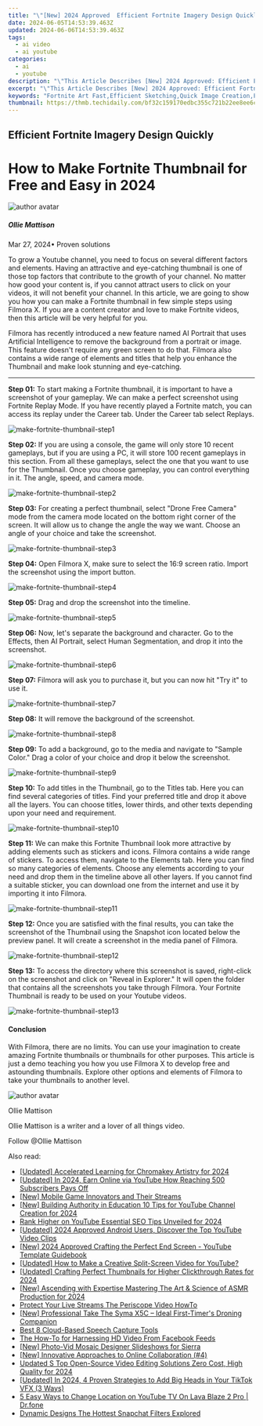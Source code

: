 ```yaml
---
title: "\"[New] 2024 Approved  Efficient Fortnite Imagery Design Quickly\""
date: 2024-06-05T14:53:39.463Z
updated: 2024-06-06T14:53:39.463Z
tags:
  - ai video
  - ai youtube
categories:
  - ai
  - youtube
description: "\"This Article Describes [New] 2024 Approved: Efficient Fortnite Imagery Design Quickly\""
excerpt: "\"This Article Describes [New] 2024 Approved: Efficient Fortnite Imagery Design Quickly\""
keywords: "Fortnite Art Fast,Efficient Sketching,Quick Image Creation,Fortnite Graphic Design,Rapid Drawings,Speedy Imagery,Effective Fortnite Illustration"
thumbnail: https://thmb.techidaily.com/bf32c159170edbc355c721b22ee8ee6c67dda36feed408fdb0ec7f3ca8b4ddc2.jpg
---
```


## Efficient Fortnite Imagery Design Quickly

# How to Make Fortnite Thumbnail for Free and Easy in 2024

![author avatar](https://images.wondershare.com/filmora/article-images/ollie-mattison.jpg)

##### Ollie Mattison

 Mar 27, 2024• Proven solutions

To grow a Youtube channel, you need to focus on several different factors and elements. Having an attractive and eye-catching thumbnail is one of those top factors that contribute to the growth of your channel. No matter how good your content is, if you cannot attract users to click on your videos, it will not benefit your channel. In this article, we are going to show you how you can make a Fortnite thumbnail in few simple steps using Filmora X. If you are a content creator and love to make Fortnite videos, then this article will be very helpful for you.

Filmora has recently introduced a new feature named AI Portrait that uses Artificial Intelligence to remove the background from a portrait or image. This feature doesn't require any green screen to do that. Filmora also contains a wide range of elements and titles that help you enhance the Thumbnail and make look stunning and eye-catching.

---

**Step 01:** To start making a Fortnite thumbnail, it is important to have a screenshot of your gameplay. We can make a perfect screenshot using Fortnite Replay Mode. If you have recently played a Fortnite match, you can access its replay under the Career tab. Under the Career tab select Replays.

![make-fortnite-thumbnail-step1](https://images.wondershare.com/filmora/article-images/make-fortnite-thumbnail-step1.jpg)

**Step 02:** If you are using a console, the game will only store 10 recent gameplays, but if you are using a PC, it will store 100 recent gameplays in this section. From all these gameplays, select the one that you want to use for the Thumbnail. Once you choose gameplay, you can control everything in it. The angle, speed, and camera mode.

![make-fortnite-thumbnail-step2](https://images.wondershare.com/filmora/article-images/make-fortnite-thumbnail-step2.jpg)

**Step 03:** For creating a perfect thumbnail, select "Drone Free Camera" mode from the camera mode located on the bottom right corner of the screen. It will allow us to change the angle the way we want. Choose an angle of your choice and take the screenshot.

![make-fortnite-thumbnail-step3](https://images.wondershare.com/filmora/article-images/make-fortnite-thumbnail-step3.jpg)

**Step 04:** Open Filmora X, make sure to select the 16:9 screen ratio. Import the screenshot using the import button.

![make-fortnite-thumbnail-step4](https://images.wondershare.com/filmora/article-images/make-fortnite-thumbnail-step4.jpg)

**Step 05:** Drag and drop the screenshot into the timeline.

![make-fortnite-thumbnail-step5](https://images.wondershare.com/filmora/article-images/make-fortnite-thumbnail-step5.jpg)

**Step 06:** Now, let's separate the background and character. Go to the Effects, then AI Portrait, select Human Segmentation, and drop it into the screenshot.

![make-fortnite-thumbnail-step6](https://images.wondershare.com/filmora/article-images/make-fortnite-thumbnail-step6.jpg)

**Step 07:** Filmora will ask you to purchase it, but you can now hit "Try it" to use it.

![make-fortnite-thumbnail-step7](https://images.wondershare.com/filmora/article-images/make-fortnite-thumbnail-step7.jpg)

**Step 08:** It will remove the background of the screenshot.

![make-fortnite-thumbnail-step8](https://images.wondershare.com/filmora/article-images/make-fortnite-thumbnail-step8.jpg)

**Step 09:** To add a background, go to the media and navigate to "Sample Color." Drag a color of your choice and drop it below the screenshot.

![make-fortnite-thumbnail-step9](https://images.wondershare.com/filmora/article-images/make-fortnite-thumbnail-step9.jpg)

**Step 10:** To add titles in the Thumbnail, go to the Titles tab. Here you can find several categories of titles. Find your preferred title and drop it above all the layers. You can choose titles, lower thirds, and other texts depending upon your need and requirement.

![make-fortnite-thumbnail-step10](https://images.wondershare.com/filmora/article-images/make-fortnite-thumbnail-step10.jpg)

**Step 11:** We can make this Fortnite Thumbnail look more attractive by adding elements such as stickers and icons. Filmora contains a wide range of stickers. To access them, navigate to the Elements tab. Here you can find so many categories of elements. Choose any elements according to your need and drop them in the timeline above all other layers. If you cannot find a suitable sticker, you can download one from the internet and use it by importing it into Filmora.

![make-fortnite-thumbnail-step11](https://images.wondershare.com/filmora/article-images/make-fortnite-thumbnail-step11.jpg)

**Step 12:** Once you are satisfied with the final results, you can take the screenshot of the Thumbnail using the Snapshot icon located below the preview panel. It will create a screenshot in the media panel of Filmora.

![make-fortnite-thumbnail-step12](https://images.wondershare.com/filmora/article-images/make-fortnite-thumbnail-step12.jpg)

**Step 13:** To access the directory where this screenshot is saved, right-click on the screenshot and click on "Reveal in Explorer." It will open the folder that contains all the screenshots you take through Filmora. Your Fortnite Thumbnail is ready to be used on your Youtube videos.

![make-fortnite-thumbnail-step13](https://images.wondershare.com/filmora/article-images/make-fortnite-thumbnail-step13.jpg)

#### Conclusion

With Filmora, there are no limits. You can use your imagination to create amazing Fortnite thumbnails or thumbnails for other purposes. This article is just a demo teaching you how you use Filmora X to develop free and astounding thumbnails. Explore other options and elements of Filmora to take your thumbnails to another level.

 ![author avatar](https://images.wondershare.com/filmora/article-images/ollie-mattison.jpg)

Ollie Mattison

Ollie Mattison is a writer and a lover of all things video.

Follow @Ollie Mattison

<span class="atpl-alsoreadstyle">Also read:</span>
<div><ul>
<li><a href="https://facebook-video-share.techidaily.com/updated-accelerated-learning-for-chromakey-artistry-for-2024/"><u>[Updated] Accelerated Learning for Chromakey Artistry for 2024</u></a></li>
<li><a href="https://facebook-video-share.techidaily.com/updated-in-2024-earn-online-via-youtube-how-reaching-500-subscribers-pays-off/"><u>[Updated] In 2024, Earn Online via YouTube  How Reaching 500 Subscribers Pays Off</u></a></li>
<li><a href="https://facebook-video-share.techidaily.com/new-mobile-game-innovators-and-their-streams/"><u>[New] Mobile Game Innovators and Their Streams</u></a></li>
<li><a href="https://facebook-video-share.techidaily.com/new-building-authority-in-education-10-tips-for-youtube-channel-creation-for-2024/"><u>[New] Building Authority in Education  10 Tips for YouTube Channel Creation for 2024</u></a></li>
<li><a href="https://facebook-video-share.techidaily.com/rank-higher-on-youtube-essential-seo-tips-unveiled-for-2024/"><u>Rank Higher on YouTube  Essential SEO Tips Unveiled for 2024</u></a></li>
<li><a href="https://facebook-video-share.techidaily.com/updated-2024-approved-android-users-discover-the-top-youtube-video-clips/"><u>[Updated] 2024 Approved  Android Users, Discover the Top YouTube Video Clips</u></a></li>
<li><a href="https://facebook-video-share.techidaily.com/new-2024-approved-crafting-the-perfect-end-screen-youtube-template-guidebook/"><u>[New] 2024 Approved  Crafting the Perfect End Screen - YouTube Template Guidebook</u></a></li>
<li><a href="https://facebook-video-share.techidaily.com/updated-how-to-make-a-creative-split-screen-video-for-youtube/"><u>[Updated] How to Make a Creative Split-Screen Video for YouTube?</u></a></li>
<li><a href="https://facebook-video-share.techidaily.com/updated-crafting-perfect-thumbnails-for-higher-clickthrough-rates-for-2024/"><u>[Updated] Crafting Perfect Thumbnails for Higher Clickthrough Rates for 2024</u></a></li>
<li><a href="https://facebook-video-share.techidaily.com/new-ascending-with-expertise-mastering-the-art-and-science-of-asmr-production-for-2024/"><u>[New] Ascending with Expertise  Mastering The Art & Science of ASMR Production for 2024</u></a></li>
<li><a href="https://extra-resources.techidaily.com/protect-your-live-streams-the-periscope-video-howto/"><u>Protect Your Live Streams  The Periscope Video HowTo</u></a></li>
<li><a href="https://extra-guidance.techidaily.com/new-professional-take-the-syma-x5c-ideal-first-timers-droning-companion/"><u>[New] Professional Take  The Syma X5C – Ideal First-Timer's Droning Companion</u></a></li>
<li><a href="https://sound-tweaking.techidaily.com/best-8-cloud-based-speech-capture-tools/"><u>Best 8 Cloud-Based Speech Capture Tools</u></a></li>
<li><a href="https://facebook-videos.techidaily.com/the-how-to-for-harnessing-hd-video-from-facebook-feeds/"><u>The How-To for Harnessing HD Video From Facebook Feeds</u></a></li>
<li><a href="https://extra-guidance.techidaily.com/new-photo-vid-mosaic-designer-slideshows-for-sierra/"><u>[New] Photo-Vid Mosaic  Designer Slideshows for Sierra</u></a></li>
<li><a href="https://screen-activity-recording.techidaily.com/new-innovative-approaches-to-online-collaboration-4/"><u>[New] Innovative Approaches to Online Collaboration (#4)</u></a></li>
<li><a href="https://video-content-creator.techidaily.com/updated-s-top-open-source-video-editing-solutions-zero-cost-high-quality-for-2024/"><u>Updated S Top Open-Source Video Editing Solutions Zero Cost, High Quality for 2024</u></a></li>
<li><a href="https://tiktok-clips.techidaily.com/updated-in-2024-4-proven-strategies-to-add-big-heads-in-your-tiktok-vfx-3-ways/"><u>[Updated] In 2024, 4 Proven Strategies to Add Big Heads in Your TikTok VFX (3 Ways)</u></a></li>
<li><a href="https://location-fake.techidaily.com/5-easy-ways-to-change-location-on-youtube-tv-on-lava-blaze-2-pro-drfone-by-drfone-virtual-android/"><u>5 Easy Ways to Change Location on YouTube TV On Lava Blaze 2 Pro | Dr.fone</u></a></li>
<li><a href="https://tiktok-video-files.techidaily.com/dynamic-designs-the-hottest-snapchat-filters-explored/"><u>Dynamic Designs  The Hottest Snapchat Filters Explored</u></a></li>
</ul></div>

<ins class="adsbygoogle"
      style="display:block"
      data-ad-client="ca-pub-7571918770474297"
      data-ad-slot="8358498916"
      data-ad-format="auto"
      data-full-width-responsive="true"></ins>